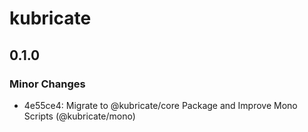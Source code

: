 # kubricate

## 0.1.0

### Minor Changes

- 4e55ce4: Migrate to @kubricate/core Package and Improve Mono Scripts (@kubricate/mono)
